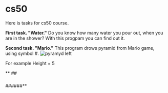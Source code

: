 # cs50
Here is tasks for cs50 course.

**First task. "Water."** 
Do you know how many water you pour out, when you are in the shower? With this progpam you can find out it.

**Second task. "Mario."**
This program drows pyramid from Mario game, using symbol #.
![pyramyd left](https://pp.userapi.com/c844618/v844618318/1c2ed6/rprUAeTHjrM.jpg)

For example
Height = 5 

 ** ##
   ###
  ####
 #####
######**
